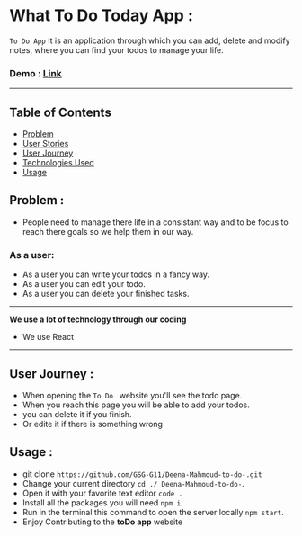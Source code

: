 # What To Do Today App :

`To Do App` It is an application through which you can add, delete and modify notes, where you can find your todos to manage your life.

### Demo : [Link](https://62453e93b19e1b0009052246--superb-gaufre-d1d7c7.netlify.app/)

---

## Table of Contents

- [Problem](#problem)
- [User Stories](#user-stories)
- [User Journey](#user-journey)
- [Technologies Used](#technologies-used)
- [Usage](#usage)

## Problem :

- People need to manage there life in a consistant way and to be focus to reach there goals so we help them in our way.

### As a user:

- As a user you can write your todos in a fancy way.
- As a user you can edit your todo.
- As a user you can delete your finished tasks.

---

**We use a lot of technology through our coding**

- We use React

---

## User Journey :

- When opening the `To Do ` website you'll see the todo page.
- When you reach this page you will be able to add your todos.
- you can delete it if you finish.
- Or edite it if there is something wrong

## Usage :

- git clone `https://github.com/GSG-G11/Deena-Mahmoud-to-do-.git`
- Change your current directory `cd ./ Deena-Mahmoud-to-do-`.
- Open it with your favorite text editor `code .`
- Install all the packages you will need `npm i`.
- Run in the terminal this command to open the server locally `npm start`.
- Enjoy Contributing to the **toDo app** website
